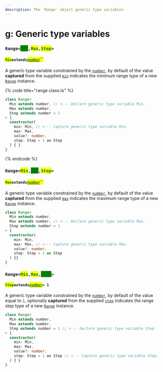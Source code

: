 ```yaml
---
description: The `Range` object generic type variables
---
```


# g: Generic type variables

### `Range<`<mark style="color:green;background-color:green;">`Min`</mark>`,`<mark style="color:green;">`Max`</mark>`,`<mark style="color:green;">`Step`</mark>`>`

#### <mark style="color:green;">`Min`</mark>`extends`[<mark style="color:green;">`number`</mark>](https://www.typescriptlang.org/docs/handbook/basic-types.html#number)<mark style="color:green;">``</mark>

​A generic type variable constrained by the [`number`](https://www.typescriptlang.org/docs/handbook/basic-types.html#number), by default of the value **captured** from the supplied [`min`](constructor.md#min-min) indicates the minimum range type of a new [`Range`](broken-reference) instance.

{% code title="range.class.ts" %}
```typescript
class Range<
  Min extends number, // <--- Declare generic type variable Min.
  Max extends number,
  Step extends number = 1
> {
  constructor(
    min: Min, // <--- Capture generic type variable Min.
    max: Max,
    value?: number,
    step: Step = 1 as Step
  ) { }
}
```
{% endcode %}

### `Range<`<mark style="color:green;">`Min`</mark>`,`<mark style="color:green;background-color:green;">`Max`</mark>`,`<mark style="color:green;">`Step`</mark>`>`

#### <mark style="color:green;">`Max`</mark>`extends`[<mark style="color:green;">`number`</mark>](https://www.typescriptlang.org/docs/handbook/basic-types.html#number)<mark style="color:green;">``</mark>

A generic type variable constrained by the [`number`](https://www.typescriptlang.org/docs/handbook/basic-types.html#number), by default of the value **captured** from the supplied [`max`](constructor.md#max-max) indicates the maximum range type of a new [`Range`](broken-reference) instance.

```typescript
class Range<
  Min extends number,
  Max extends number, // <--- Declare generic type variable Max.
  Step extends number = 1
> {
  constructor(
    min: Min,
    max: Max, // <--- Capture generic type variable Max.
    value?: number,
    step: Step = 1 as Step
  ) {}
}
```

### `Range<`<mark style="color:green;">`Min`</mark>`,`<mark style="color:green;">`Max`</mark>`,`<mark style="color:green;background-color:green;">`Step`</mark>`>`

#### <mark style="color:green;">`Step`</mark>`extends`[<mark style="color:green;">`number`</mark>](https://www.typescriptlang.org/docs/handbook/basic-types.html#number)`= 1`

A generic type variable constrained by the [`number`](https://www.typescriptlang.org/docs/handbook/basic-types.html#number), by default of the value equal to `1`, optionally **captured** from the supplied [`step`](constructor.md#step-step) indicates the range step type of a new [`Range`](broken-reference) instance.

```typescript
class Range<
  Min extends number,
  Max extends number,
  Step extends number = 1 // <--- Declare generic type variable Step.
> {
  constructor(
    min: Min,
    max: Max,
    value?: number,
    step: Step = 1 as Step // <--- Capture generic type variable Step.
  ) { }
}
```
